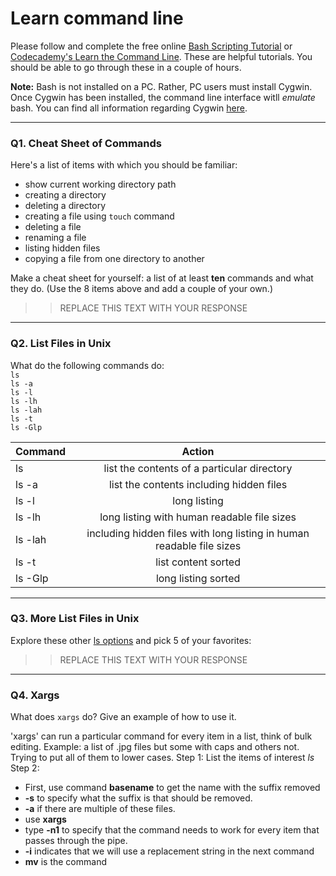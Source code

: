 # Learn command line

Please follow and complete the free online [Bash Scripting Tutorial](https://ryanstutorials.net/bash-scripting-tutorial/) or [Codecademy's Learn the Command Line](https://www.codecademy.com/learn/learn-the-command-line). These are helpful tutorials. You should be able to go through these in a couple of hours.

**Note:** Bash is not installed on a PC. Rather, PC users must install Cygwin. Once Cygwin has been installed, the command line interface witll _emulate_ bash. You can find all information regarding Cygwin [here](https://www.cygwin.com/).

---

### Q1.  Cheat Sheet of Commands  

Here's a list of items with which you should be familiar:  
* show current working directory path
* creating a directory
* deleting a directory
* creating a file using `touch` command
* deleting a file
* renaming a file
* listing hidden files
* copying a file from one directory to another

Make a cheat sheet for yourself: a list of at least **ten** commands and what they do.  (Use the 8 items above and add a couple of your own.)  

> > REPLACE THIS TEXT WITH YOUR RESPONSE

---

### Q2.  List Files in Unix   

What do the following commands do:  
`ls`  
`ls -a`  
`ls -l`  
`ls -lh`  
`ls -lah`  
`ls -t`  
`ls -Glp`  

| Command | Action                                                                |
|---------|:---------------------------------------------------------------------:|
| ls      | list the contents of a particular directory                           |
| ls -a   | list the contents including hidden files                              |
| ls -l   | long listing                                                          |
| ls -lh  | long listing with human readable file sizes                           |
| ls -lah | including hidden files with long listing in human readable file sizes |
| ls -t   | list content sorted                                                   |
| ls -Glp | long listing sorted                                                   |

---

### Q3.  More List Files in Unix  

Explore these other [ls options](http://www.techonthenet.com/unix/basic/ls.php) and pick 5 of your favorites:

> > REPLACE THIS TEXT WITH YOUR RESPONSE

---

### Q4.  Xargs   

What does `xargs` do? Give an example of how to use it.

'xargs' can run a particular command for every item in a list, think of bulk editing. 
Example: a list of .jpg files but some with caps and others not. Trying to put all of them to lower cases.
Step 1: List the items of interest _ls_
Step 2:
  * First, use command __basename__ to get the name with the suffix removed
  * __-s__ to specify what the suffix is that should be removed.
  * __-a__ if there are multiple of these files.
  * use __xargs__ 
  * type __-n1__ to specify that the command needs to work for every item that passes through the pipe.
  * __-i__ indicates that we will use a replacement string in the next command 
  * __mv__ is the command 


 
[Ref]: (https://ryanstutorials.neet/linuxtutorial/bonus.php)
